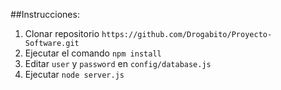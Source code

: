 ﻿##Instrucciones:

1. Clonar repositorio `https://github.com/Drogabito/Proyecto-Software.git`
1. Ejecutar el comando `npm install`
1. Editar `user` y `password` en `config/database.js`
1. Ejecutar `node server.js`
